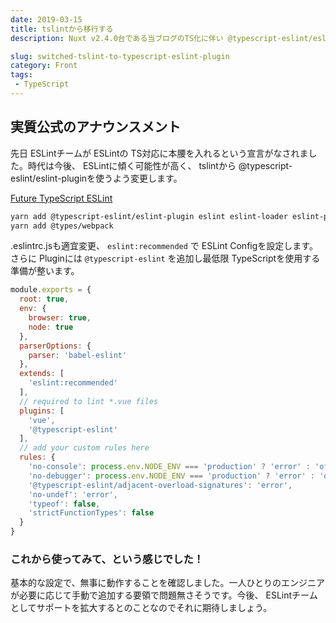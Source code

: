 ```yaml
---
date: 2019-03-15
title: tslintから移行する
description: Nuxt v2.4.0台である当ブログのTS化に伴い @typescript-eslint/eslint-plugin を採用します。

slug: switched-tslint-to-typescript-eslint-plugin
category: Front
tags: 
 - TypeScript
---
```


## 実質公式のアナウンスメント

先日 ESLintチームが ESLintの TS対応に本腰を入れるという宣言がなされました。時代は今後、 ESLintに傾く可能性が高く、 tslintから @typescript-eslint/eslint-pluginを使うよう変更します。

<a class="link-preview" href="https://eslint.org/blog/2019/01/future-typescript-eslint">Future TypeScript ESLint</a>

```bash
yarn add @typescript-eslint/eslint-plugin eslint eslint-loader eslint-plugin-vue -D
yarn add @types/webpack
```

.eslintrc.jsも適宜変更、 `eslint:recommended` で ESLint Configを設定します。さらに Pluginには `@typescript-eslint` を追加し最低限 TypeScriptを使用する準備が整います。

```js
module.exports = {
  root: true,
  env: {
    browser: true,
    node: true
  },
  parserOptions: {
    parser: 'babel-eslint'
  },
  extends: [
    'eslint:recommended'
  ],
  // required to lint *.vue files
  plugins: [
    'vue',
    '@typescript-eslint'
  ],
  // add your custom rules here
  rules: {
    'no-console': process.env.NODE_ENV === 'production' ? 'error' : 'off',
    'no-debugger': process.env.NODE_ENV === 'production' ? 'error' : 'off',
    '@typescript-eslint/adjacent-overload-signatures': 'error',
    'no-undef': 'error',
    'typeof': false,
    'strictFunctionTypes': false
  }
}
```

### これから使ってみて、という感じでした！

基本的な設定で、無事に動作することを確認しました。一人ひとりのエンジニアが必要に応じて手動で追加する要領で問題無さそうです。今後、 ESLintチームとしてサポートを拡大するとのことなのでそれに期待しましょう。

